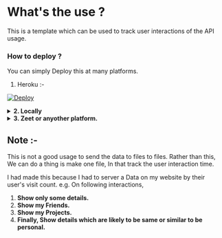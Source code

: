 # What's the use ?
This is a template which can be used to track user interactions of the API usage.



### How to deploy ?
You can simply Deploy this at many platforms.

1. Heroku :-

[![Deploy](https://www.herokucdn.com/deploy/button.svg)](https://dashboard.heroku.com/new?template=https://github.com/jainamoswal/API-Usage-Tracker)


<details>
<summary><b>2. Locally</b></summary>
 <br>- Clone it to your Local server.</br>
 <br>- Run the file <code>main.py</code> by executing <code>python main.py</code> in your working directory from CMD.</br>
 <br>- Boom, It works.</b></br>
</details>



<details>
<summary><b>3. Zeet or anyother platform.</b></summary>
<br>- Clone this repo.</br>
<br>- Publish it.</br>
</details>


## Note :- 
This is not a good usage to send the data to files to files. Rather than this, We can do a thing is make one file, In that track the user interaction time.

I had made this because I had to server a Data on my website by their user's visit count.
e.g. On following interactions, 
1. <b>Show only some details.</b>
2. <b>Show my Friends.</b>
3. <b>Show my Projects.</b>
4. <b>Finally, Show details which are likely to be same or similar to be personal.</b>
